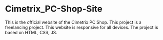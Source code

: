 # Cimetrix_PC-Shop-Site
This is the official website of the Cimetrix PC Shop. This project is a freelancing project. This website is responsive for all devices. The project is based on HTML, CSS, JS.
